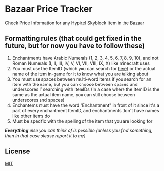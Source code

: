 # Bazaar Price Tracker
Check Price Information for any Hypixel Skyblock Item in the Bazaar

## Formatting rules (that could get fixed in the future, but for now you have to follow these)
1. Enchantments have Arabic Numerals (1, 2, 3, 4, 5, 6, 7, 8, 9, 10), and not Roman Numerals (I, II, III, IV, V, VI, VII, VIII, IX, X) like minecraft uses
2. You must use the ItemID (which you can search for [here](https://api.slothpixel.me/api/skyblock/items)) or the actual name of the item in-game for it to know what you are talking about
3. You must use spaces between multi-word items if you search for an item with the name, but you can choose between spaces and underscores if searching with ItemIDs (In a case where the ItemID is the same as the actual item name, you can still choose between underscores and spaces)
4. Enchantems must have the word "Enchantment" in front of it since it's a part of every enchantment ItemID, and enchantments don't have names like other items do
5. Must be specific with the spelling of the item that you are looking for

___Everything___ _else you can think of is possible (unless you find something, then in that case please report it to me)_




## License
[MIT](https://choosealicense.com/licenses/mit/)
